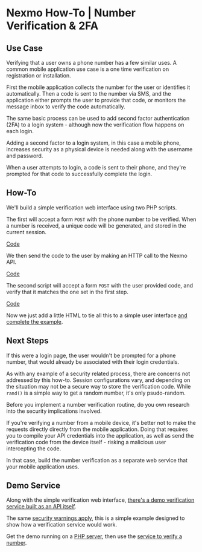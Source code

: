 # Nexmo How-To | Number Verification & 2FA

## Use Case
Verifying that a user owns a phone number has a few similar uses. A common mobile application use case is a one time 
verification on registration or installation. 

First the mobile application collects the number for the user or identifies it automatically. Then a code is sent to 
the number via SMS, and the application either prompts the user to provide that code, or monitors the message inbox to 
verify the code automatically.

The same basic process can be used to add second factor authentication (2FA) to a login system - although now the 
verification flow happens on each login. 

Adding a second factor to a login system, in this case a mobile phone, increases security as a physical device is 
needed along with the username and password.

When a user attempts to login, a code is sent to their phone, and they're prompted for that code to successfully 
complete the login.

## How-To
We'll build a simple verification web interface using two PHP scripts.

The first will accept a form `POST` with the phone number to be verified. When a number is received, a unique code will 
be generated, and stored in the current session.

[Code](https://github.com/Nexmo/Verify/blob/master/how-to/index.php#L5-L8)

We then send the code to the user by making an HTTP call to the Nexmo API.

[Code](https://github.com/Nexmo/Verify/blob/master/how-to/index.php#L10-L21)

The second script will accept a form `POST` with the user provided code, and verify that it matches the one set in the 
first step. 

[Code](https://github.com/Nexmo/Verify/blob/master/how-to/confirm.php#L3-L10)

Now we just add a little HTML to tie all this to a simple user interface [and complete the example](https://github.com/Nexmo/Verify/tree/master/how-to).

## Next Steps
If this were a login page, the user wouldn't be prompted for a phone number, that would already be associated with 
their login credentials. 

As with any example of a security related process, there are concerns not addressed by this how-to. Session 
configurations vary, and depending on the situation may not be a secure way to store the verification code. While 
`rand()` is a simple way to get a random number, it's only psudo-random. 

Before you implement a number verification routine, do you own research into the security implications involved.

If you're verifying a number from a mobile device, it's better not to make the requests directly directly from the 
mobile application. Doing that requires you to compile your API credentials into the application, as well as send the 
verification code from the device itself - risking a malicious user intercepting the code. 

In that case, build the number verification as a separate web service that your mobile application uses. 

## Demo Service
Along with the simple verification web interface, [there's a demo verification service built as an API itself](https://github.com/Nexmo/Verify/tree/master/service). 

The same [security warnings apply](https://github.com/Nexmo/Verify/tree/master/service#security), 
this is a simple example designed to show how a verification service would work.

Get the demo running on a [PHP server](https://github.com/Nexmo/Verify/tree/master/service#installation), 
then use the [service to verify a number](https://github.com/Nexmo/Verify/tree/master/service#usage).